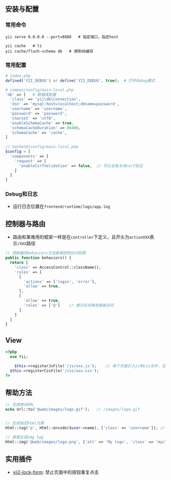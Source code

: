 ## 安装与配置

### 常用命令

```shell
yii serve 0.0.0.0 --port=8888	# 指定端口，指定host

yii cache 	# li
yii cache/flush-schema db	# 清除db缓存
```

### 常用配置

```php
# index.php
defined('YII_DEBUG') or define('YII_DEBUG', true);	# 打开debug模式

# common/config/main-local.php
'db' => [	# 数据库配置
  'class' => 'yii\db\Connection',
  'dsn' => 'mysql:host=localhost;dbname=password',
  'username' => 'username',
  'password' => 'password',
  'charset' => 'utf8',
  'enableSchemaCache' => true,
  'schemaCacheDuration' => 86400,
  'schemaCache' => 'cache',
]
  
// backend/config/main-local.php
$config = [
  'components' => [
    'request' => [
      'enableCsrfValidation' => false,	// 可以全局关闭csrf验证
    ]
  ]
]
```

### Debug和日志

- 运行日志位置在`frontend/runtime/logs/app.log`

## 控制器与路由

- 路由和某难用的框架一样是在`controller`下定义，且开头为`actionXXX`表示`/XXX`路径

```php
// 控制器的behaviors方法能够控制访问权限
public function behaviors() {
  return [
    'class' => AccessControl::className(),
    'rules' => [
      [
        'actions' => ['login', 'error'],
        'allow' => true,
      ],
      [
        'allow' => true,
        'roles' => ['@']	// 表示任何角色都能访问
      ]
    ]
  ]
}
```

## View

```php
<?php
  use Yii;

	$this->registerJsFile('/js/xxx.js');	// 单个页面引入js和css文件，注意yii2不能用Yii::app()来引入了
  $this->registerCssFile('/css/xxx.css');
?>
```

## 帮助方法

```php
// 生成绝对URL
echo Url::to('@web/images/logo.gif');	// /images/logo.gif


// 生成指定html元素
Html::tag('p', Html::encode($user->name), ['class' => 'username']);	// <p class="username">samdark</p>

// 直接生成img tag
Html::img('@web/images/logo.png', ['alt' => 'My logo', 'class' => 'myclass1 myclass2']);	# <img src="http://example.com/images/logo.png" alt="My logo" />
```

## 实用插件

- [yii2-lock-form](https://github.com/lichunqiang/yii2-lock-form): 禁止页面中的按钮重复点击
